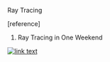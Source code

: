 Ray Tracing

[reference]
1. Ray Tracing in One Weekend

[![link text](./screenshots/twilight.jpg)](./screenshots/twilight.jpg)
